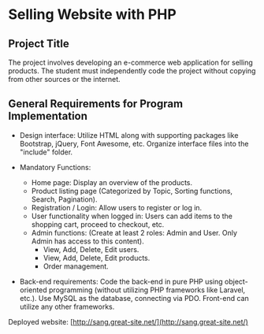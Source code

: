# Selling Website with PHP

## Project Title

The project involves developing an e-commerce web application for selling products. The student must independently code the project without copying from other sources or the internet.

## General Requirements for Program Implementation

- Design interface: Utilize HTML along with supporting packages like Bootstrap, jQuery, Font Awesome, etc. Organize interface files into the "include" folder.
- Mandatory Functions:
   - Home page: Display an overview of the products.
   - Product listing page (Categorized by Topic, Sorting functions, Search, Pagination).
   - Registration / Login: Allow users to register or log in.
   - User functionality when logged in: Users can add items to the shopping cart, proceed to checkout, etc.
   - Admin functions: (Create at least 2 roles: Admin and User. Only Admin has access to this content).
      - View, Add, Delete, Edit users.
      - View, Add, Delete, Edit products.
      - Order management.

- Back-end requirements: Code the back-end in pure PHP using object-oriented programming (without utilizing PHP frameworks like Laravel, etc.). Use MySQL as the database, connecting via PDO. Front-end can utilize any other frameworks.

Deployed website: [http://sang.great-site.net/](http://sang.great-site.net/)

